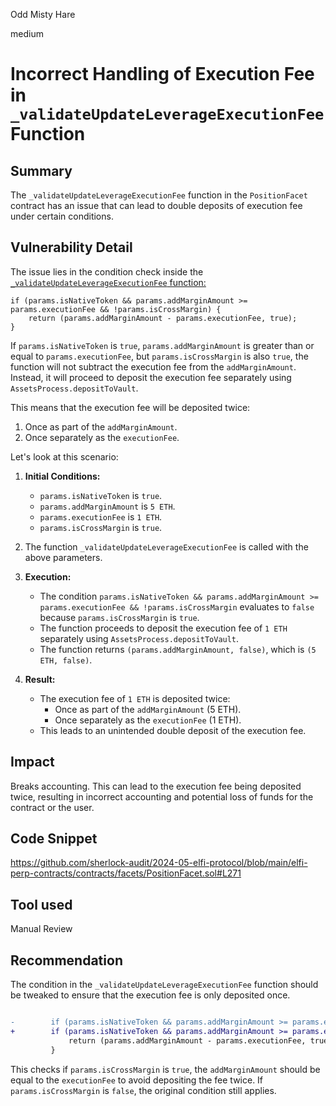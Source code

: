 Odd Misty Hare

medium

# Incorrect Handling of Execution Fee in `_validateUpdateLeverageExecutionFee` Function

## Summary

The `_validateUpdateLeverageExecutionFee` function in the `PositionFacet` contract has an issue that can lead to double deposits of execution fee under certain conditions.

## Vulnerability Detail
The issue lies in the condition check inside the [`_validateUpdateLeverageExecutionFee` function:](https://github.com/sherlock-audit/2024-05-elfi-protocol/blob/main/elfi-perp-contracts/contracts/facets/PositionFacet.sol#L271)

```solidity
if (params.isNativeToken && params.addMarginAmount >= params.executionFee && !params.isCrossMargin) {
    return (params.addMarginAmount - params.executionFee, true);
}
```

If `params.isNativeToken` is `true`, `params.addMarginAmount` is greater than or equal to `params.executionFee`, but `params.isCrossMargin` is also `true`, the function will not subtract the execution fee from the `addMarginAmount`. Instead, it will proceed to deposit the execution fee separately using `AssetsProcess.depositToVault`.

This means that the execution fee will be deposited twice:
1. Once as part of the `addMarginAmount`.
2. Once separately as the `executionFee`.

Let's look at this scenario:

1. **Initial Conditions:**
   - `params.isNativeToken` is `true`.
   - `params.addMarginAmount` is `5 ETH`.
   - `params.executionFee` is `1 ETH`.
   - `params.isCrossMargin` is `true`.

2. The function `_validateUpdateLeverageExecutionFee` is called with the above parameters.

3. **Execution:**
   - The condition `params.isNativeToken && params.addMarginAmount >= params.executionFee && !params.isCrossMargin` evaluates to `false` because `params.isCrossMargin` is `true`.
   - The function proceeds to deposit the execution fee of `1 ETH` separately using `AssetsProcess.depositToVault`.
   - The function returns `(params.addMarginAmount, false)`, which is `(5 ETH, false)`.

4. **Result:**
   - The execution fee of `1 ETH` is deposited twice:
     - Once as part of the `addMarginAmount` (5 ETH).
     - Once separately as the `executionFee` (1 ETH).
   - This leads to an unintended double deposit of the execution fee.

## Impact

Breaks accounting. This can lead to the execution fee being deposited twice, resulting in incorrect accounting and potential loss of funds for the contract or the user.


## Code Snippet

https://github.com/sherlock-audit/2024-05-elfi-protocol/blob/main/elfi-perp-contracts/contracts/facets/PositionFacet.sol#L271

## Tool used

Manual Review

## Recommendation

The condition in the `_validateUpdateLeverageExecutionFee` function should be tweaked to ensure that the execution fee is only deposited once. 

```diff

-        if (params.isNativeToken && params.addMarginAmount >= params.executionFee && !params.isCrossMargin) {
+        if (params.isNativeToken && params.addMarginAmount >= params.executionFee && (!params.isCrossMargin || params.addMarginAmount == params.executionFee)) {
             return (params.addMarginAmount - params.executionFee, true);
         }
```

This checks if `params.isCrossMargin` is `true`, the `addMarginAmount` should be equal to the `executionFee` to avoid depositing the fee twice. If `params.isCrossMargin` is `false`, the original condition still applies.

